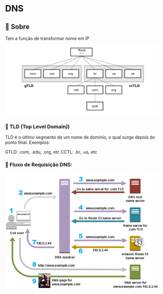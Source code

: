 # DNS 

## :small_orange_diamond: Sobre 

Tem a função de transformar nome em IP

<p align="center"> <img src="images/hierarquia_dns.png" width="500px;"> </p>

### :small_orange_diamond: TLD (Top Level Domain))
 TLD é o último segmento de um nome de domínio, o qual surge depois do ponto final. Exemplos:

GTLD: .com, .edu, .org, etc
CCTL: .br, .us, etc

### :small_orange_diamond: Fluxo de Requisição DNS: 

<p align="center"> <img src="images/fluxo-dns.png" width="500px;"> </p>